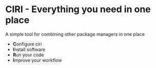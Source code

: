 # CIRI - Everything you need in one place
A simple tool for combining other package managers in one place

- **C**onfigure ciri
- **I**nstall software
- **R**un your code
- **I**mprove your workflow

